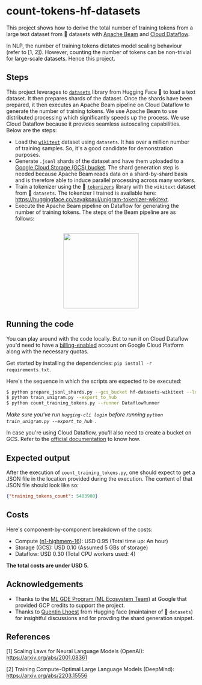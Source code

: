 # count-tokens-hf-datasets

This project shows how to derive the total number of training tokens from a large text dataset from 🤗 datasets with [Apache Beam](https://beam.apache.org/) and [Cloud Dataflow](https://cloud.google.com/dataflow).

In NLP, the number of training tokens dictates model scaling behaviour (refer to [1, 2]). However, counting the number
of tokens can be non-trivial for large-scale datasets. Hence this project.

## Steps

This project leverages to [`datasets`](https://huggingface.co/datasets) library from Hugging Face 🤗 to load a text dataset. It then prepares shards of the dataset. Once the shards have been prepared, it then executes an Apache Beam pipeline on Cloud Dataflow to generate the number of training tokens. We use Apache Beam to use distributed processing which significantly speeds up the process. We use Cloud Dataflow because it provides seamless autoscaling capabilities. Below are the steps:

* Load the [`wikitext`](https://huggingface.co/datasets/wikitext) dataset using `datasets`. It has over a million number of training samples. So, it's a good candidate for demonstration purposes. 
* Generate `.jsonl` shards of the dataset and have them uploaded to a [Google Cloud Storage (GCS) bucket](https://cloud.google.com/storage). The shard generation step is needed because
Apache Beam reads data on a shard-by-shard basis and is therefore able to induce parallel processing across many workers.
* Train a tokenizer using the 🤗 [`tokenizers`](https://github.com/huggingface/tokenizers) library with the `wikitext` dataset from 🤗 `datasets`. The tokenizer I trained is available here: https://huggingface.co/sayakpaul/unigram-tokenizer-wikitext.
* Execute the Apache Beam pipeline on Dataflow for generating the number of training tokens. The steps of the Beam pipeline
  are as follows:

 <br>
 <div align="center">
 <img src=https://i.ibb.co/qnVS95V/image.png width=200>
 </div>

## Running the code

You can play around with the code locally. But to run it on Cloud Dataflow you'd
need to have a [billing-enabled](https://cloud.google.com/billing/docs/how-to/modify-project) account on Google Cloud Platform along with the necessary quotas.

Get started by installing the dependencies: `pip install -r requirements.txt`. 

Here's the sequence in which the scripts are expected to be executed:

```sh
$ python prepare_jsonl_shards.py --gcs_bucket hf-datasets-wikitext --log_interval 20
$ python train_unigram.py --export_to_hub 
$ python count_training_tokens.py --runner DataflowRunner
```

_Make sure you've run `hugging-cli login` before running `python train_unigram.py --export_to_hub `._

In case you're using Cloud Dataflow, you'll also need to create a bucket on GCS. Refer to the [official
documentation](https://cloud.google.com/storage/docs/creating-buckets) to know how.

## Expected output

After the execution of `count_training_tokens.py`, one should expect to get a JSON file in the 
location provided during the execution. The content of that JSON file should look like so:

```json
{"training_tokens_count": 5403900}
```

## Costs

Here's component-by-component breakdown of the costs:

* Compute ([n1-highmem-16](https://cloud.google.com/compute/docs/general-purpose-machines)): USD 0.95 (Total time up: An hour)
* Storage (GCS): USD 0.10 (Assumed 5 GBs of storage)
* Dataflow: USD 0.30 (Total CPU workers used: 4)

**The total costs are under USD 5.**

## Acknowledgements

* Thanks to the [ML GDE Program (ML Ecosystem Team)](https://developers.google.com/programs/experts/) at Google that provided GCP credits to support the project.
* Thanks to [Quentin Lhoest](https://github.com/lhoestq) from Hugging face (maintainer of 🤗 `datasets`) for insightful discussions and for provding the shard generation snippet.

## References

[1] Scaling Laws for Neural Language Models (OpenAI): https://arxiv.org/abs/2001.08361

[2] Training Compute-Optimal Large Language Models (DeepMind): https://arxiv.org/abs/2203.15556

